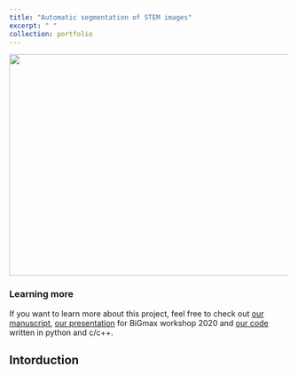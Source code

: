 ```yaml
---
title: "Automatic segmentation of STEM images"
excerpt: " "
collection: portfolio
---
```


<p align="center">
<img src="https://media.giphy.com/media/cnX46yrVsp0MRc1kaX/giphy.gif" width="600" height="400" >
</p>

### Learning more
If you want to learn more about this project, feel free to check out [our manuscript](https://github.com/NingWang1990/pySTEM/blob/master/paper/paper_segmentation.pdf?raw=true), [our presentation](https://github.com/NingWang1990/pySTEM/blob/master/slides/BiGmax2020.pdf?raw=true) for BiGmax workshop 2020 and [our code](https://github.com/NingWang1990/pySTEM) written in python and c/c++. 

## Intorduction

